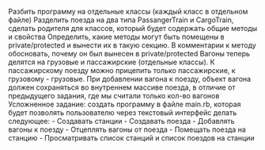 Разбить программу на отдельные классы (каждый класс в отдельном файле)
Разделить поезда на два типа PassangerTrain и CargoTrain, сделать родителя для классов, который будет содержать общие методы и свойства
Определить, какие методы могут быть помещены в private/protected и вынести их в такую секцию. В комментарии к методу обосновать, почему он был вынесен в private/protected
Вагоны теперь делятся на грузовые и пассажирские (отдельные классы). К пассажирскому поезду можно прицепить только пассажирские, к грузовому - грузовые. 
При добавлении вагона к поезду, объект вагона должен сохраняться во внутреннем массиве поезда, в отличие от предыдущего задания, где мы считали только кол-во вагонов
Усложненное задание: создать программу в файле main.rb, которая будет позволять пользователю через текстовый интерфейс делать следующее:
     - Создавать станции
     - Создавать поезда
     - Добавлять вагоны к поезду
     - Отцеплять вагоны от поезда
     - Помещать поезда на станцию
     - Просматривать список станций и список поездов на станции
